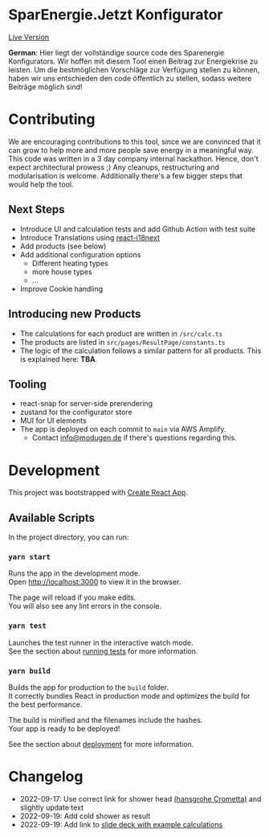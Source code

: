 
# SparEnergie.Jetzt Konfigurator

[Live Version](https://sparenergie.jetzt)

__German__: 
Hier liegt der vollständige source code des Sparenergie Konfigurators. Wir hoffen mit diesem Tool einen Beitrag zur Energiekrise zu leisten. Um die bestmöglichen Vorschläge zur Verfügung stellen zu können, haben wir uns entschieden den code öffentlich zu stellen, sodass weitere Beiträge möglich sind!

# Contributing
We are encouraging contributions to this tool, since we are convinced that it can grow to help more and more people save energy in a meaningful way. 
This code was written in a 3 day company internal hackathon. Hence, don't expect architectural prowess ;) 
Any cleanups, restructuring and modularisation is welcome. Additionally there's a few bigger steps that would help the tool.

## Next Steps

* Introduce UI and calculation tests and add Github Action with test suite
* Introduce Translations using [react-i18next](https://react.i18next.com/)
* Add products (see below)
* Add additional configuration options 
	* Different heating types
	* more house types
	* ...
* Improve Cookie handling

## Introducing new Products
* The calculations for each product are written in `/src/calc.ts` 
* The products are listed in `src/pages/ResultPage/constants.ts` 
* The logic of the calculation follows a similar pattern for all products. This is explained here: **TBA**.

## Tooling
* react-snap for server-side prerendering
* zustand for the configurator store 
* MUI for UI elements
* The app is deployed on each commit to `main` via AWS Amplify.
	* Contact info@modugen.de if there's questions regarding this.

# Development
This project was bootstrapped with [Create React App](https://github.com/facebook/create-react-app).

## Available Scripts

In the project directory, you can run:

### `yarn start`

Runs the app in the development mode.\
Open [http://localhost:3000](http://localhost:3000) to view it in the browser.

The page will reload if you make edits.\
You will also see any lint errors in the console.

### `yarn test`

Launches the test runner in the interactive watch mode.\
See the section about [running tests](https://facebook.github.io/create-react-app/docs/running-tests) for more information.

### `yarn build`

Builds the app for production to the `build` folder.\
It correctly bundles React in production mode and optimizes the build for the best performance.

The build is minified and the filenames include the hashes.\
Your app is ready to be deployed!

See the section about [deployment](https://facebook.github.io/create-react-app/docs/deployment) for more information.

# Changelog

- 2022-09-17: Use correct link for shower head [(hansgrohe Crometta)](https://amzn.eu/d/2qi6eyZ) and slightly update text
- 2022-09-19: Add cold shower as result 
- 2022-09-19: Add link to [slide deck with example calculations](https://docs.google.com/presentation/d/10A2ax4ydBqMSbrEWNTQA8vuHeDKODlggO55Yvc6_A4E/edit#slide=id.p)

